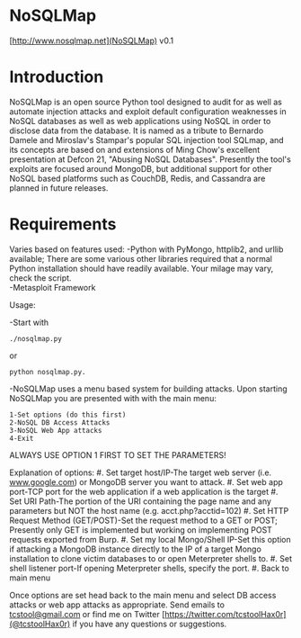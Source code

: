 NoSQLMap 
========

[http://www.nosqlmap.net](NoSQLMap) v0.1 

Introduction
============

NoSQLMap is an open source Python tool designed to audit for as well as automate injection attacks and exploit default configuration weaknesses in NoSQL databases as well as web applications using NoSQL in order to disclose data from the database.  It is named as a tribute to Bernardo Damele and Miroslav's Stampar's popular SQL injection tool SQLmap, and its concepts are based on and extensions of Ming Chow's excellent presentation at Defcon 21, "Abusing NoSQL Databases".  Presently the tool's exploits are focused around MongoDB, but additional support for other NoSQL based platforms such as CouchDB, Redis, and Cassandra are planned in future releases.

Requirements 
============

Varies based on features used:
-Python with PyMongo, httplib2, and urllib available; There are some various other libraries required that a normal Python installation should have readily available.  Your milage may vary, check the script.  
-Metasploit Framework

Usage:

-Start with

```
./nosqlmap.py 
```

or

```
python nosqlmap.py.
```
-NoSQLMap uses a menu based system for building attacks.  Upon starting NoSQLMap you are presented with with the main menu:

```
1-Set options (do this first)
2-NoSQL DB Access Attacks
3-NoSQL Web App attacks
4-Exit
```

ALWAYS USE OPTION 1 FIRST TO SET THE PARAMETERS!

Explanation of options:
#. Set target host/IP-The target web server (i.e. www.google.com) or MongoDB server you want to attack.
#. Set web app port-TCP port for the web application if a web application is the target
#. Set URI Path-The portion of the URI containing the page name and any parameters but NOT the host name (e.g. acct.php?acctid=102)
#. Set HTTP Request Method (GET/POST)-Set the request method to a GET or POST; Presently only GET is implemented but working on implementing POST requests exported from Burp. 
#. Set my local Mongo/Shell IP-Set this option if attacking a MongoDB instance directly to the IP of a target Mongo installation to clone victim databases to or open Meterpreter shells to.
#. Set shell listener port-If opening Meterpreter shells, specify the port.
#. Back to main menu

Once options are set head back to the main menu and select DB access attacks or web app attacks as appropriate.  Send emails to tcstool@gmail.com or find me on Twitter [https://twitter.com/tcstoolHax0r](@tcstoolHax0r) if you have any questions or suggestions.  

